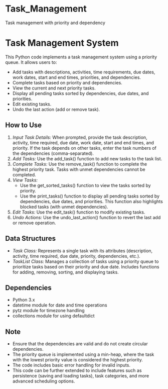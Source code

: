 # Task_Management
Task management with priority and dependency

# Task Management System

This Python code implements a task management system using a priority queue. It allows users to:

- Add tasks with descriptions, activities, time requirements, due dates, work dates, start and end times, priorities, and dependencies.
- Complete tasks based on priority and dependencies.
- View the current and next priority tasks.
- Display all pending tasks sorted by dependencies, due dates, and priorities.
- Edit existing tasks.
- Undo the last action (add or remove task).

## How to Use

1. *Input Task Details:* When prompted, provide the task description, activity, time required, due date, work date, start and end times, and priority. If the task depends on other tasks, enter the task numbers of the dependencies (comma-separated).
2. *Add Tasks:* Use the add_task() function to add new tasks to the task list.
3. *Complete Tasks:* Use the remove_task() function to complete the highest priority task. Tasks with unmet dependencies cannot be completed.
4. *View Tasks:*
   - Use the get_sorted_tasks() function to view the tasks sorted by priority.
   - Use the print_tasks() function to display all pending tasks sorted by dependencies, due dates, and priorities. This function also highlights blocked tasks (with unmet dependencies).
5. *Edit Tasks:* Use the edit_task() function to modify existing tasks.
6. *Undo Actions:* Use the undo_last_action() function to revert the last add or remove operation.

## Data Structures

- *Task Class:* Represents a single task with its attributes (description, activity, time required, due date, priority, dependencies, etc.).
- *TaskList Class:* Manages a collection of tasks using a priority queue to prioritize tasks based on their priority and due date. Includes functions for adding, removing, sorting, and displaying tasks.

## Dependencies

- Python 3.x
- datetime module for date and time operations
- pytz module for timezone handling
- collections module for using defaultdict
## Note

- Ensure that the dependencies are valid and do not create circular dependencies.
- The priority queue is implemented using a min-heap, where the task with the lowest priority value is considered the highest priority.
- The code includes basic error handling for invalid inputs.
- This code can be further extended to include features such as persistence (saving and loading tasks), task categories, and more advanced scheduling options.
